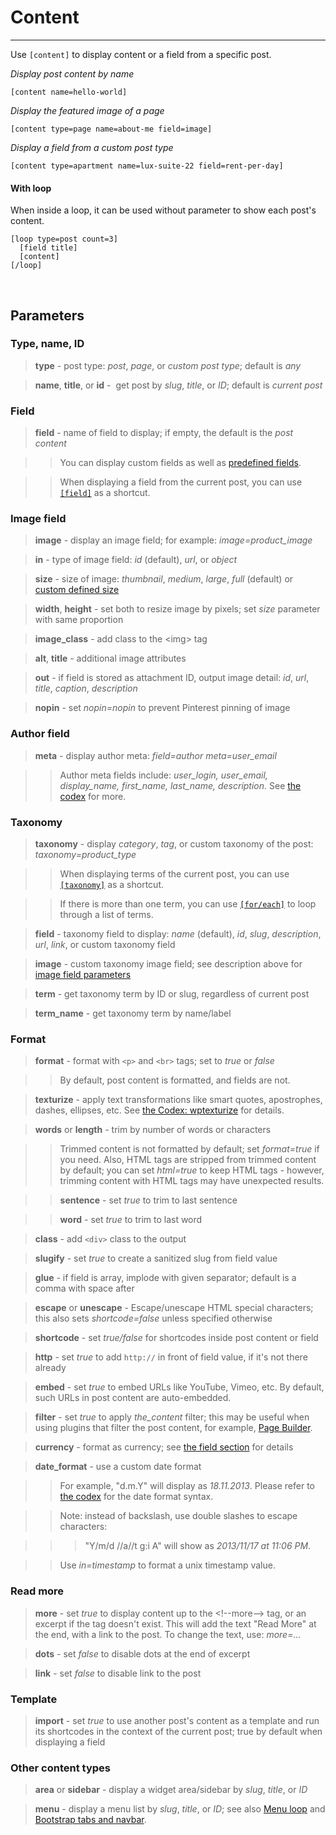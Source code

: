 
# Content

---


Use `[content]` to display content or a field from a specific post.

*Display post content by name*

~~~
[content name=hello-world]
~~~

*Display the featured image of a page*

~~~
[content type=page name=about-me field=image]
~~~

*Display a field from a custom post type*

~~~
[content type=apartment name=lux-suite-22 field=rent-per-day]
~~~



#### With loop

When inside a loop, it can be used without parameter to show each post's content.

~~~
[loop type=post count=3]
  [field title]
  [content]
[/loop]
~~~

&nbsp;

## Parameters

### Type, name, ID

> **type** - post type: *post*, *page*, or *custom post type*; default is *any*

> **name**, **title**, or **id** -  get post by *slug*, *title*, or *ID*; default is *current post*



### Field

> **field** - name of field to display; if empty, the default is the *post content*

>> You can display custom fields as well as [predefined fields](options-general.php?page=ccs_reference&tab=field#predefined-fields).

>> When displaying a field from the current post, you can use [`[field]`](options-general.php?page=ccs_reference&tab=field) as a shortcut.


### Image field

> **image** - display an image field; for example: *image=product_image*

> **in** - type of image field: *id* (default), *url*, or *object*

> **size** - size of image: *thumbnail*, *medium*, *large*, *full* (default) or [custom defined size](http://codex.wordpress.org/Function_Reference/add_image_size)

> **width**, **height** - set both to resize image by pixels; set *size* parameter with same proportion

> **image_class** - add class to the &lt;img&gt; tag

> **alt**, **title** - additional image attributes

> **out** - if field is stored as attachment ID, output image detail: *id*, *url*, *title*, *caption*, *description*

> **nopin** - set *nopin=nopin* to prevent Pinterest pinning of image


### Author field

> **meta** - display author meta: *field=author meta=user_email*

>> Author meta fields include: *user_login, user_email, display_name, first_name, last_name, description*. See [the codex](http://codex.wordpress.org/Function_Reference/get_the_author_meta) for more.


### Taxonomy

> **taxonomy** - display *category*, *tag*, or custom taxonomy of the post: *taxonomy=product_type*

>> When displaying terms of the current post, you can use [`[taxonomy]`](options-general.php?page=ccs_reference&tab=taxonomy) as a shortcut.

>> If there is more than one term, you can use [`[for/each]`](options-general.php?page=ccs_reference&tab=taxonomy#for--each) to loop through a list of terms.

> **field** - taxonomy field to display: *name* (default), *id*, *slug*, *description*, *url*, *link*, or custom taxonomy field

> **image** - custom taxonomy image field; see description above for [image field parameters](#image-field)

> **term** - get taxonomy term by ID or slug, regardless of current post

> **term_name** - get taxonomy term by name/label



### Format

> **format** - format with `<p>` and `<br>` tags; set to *true* or *false*

>> By default, post content is formatted, and fields are not.

> **texturize** - apply text transformations like smart quotes, apostrophes, dashes, ellipses, etc. See [the Codex: wptexturize](https://codex.wordpress.org/Function_Reference/wptexturize#Notes) for details.

> **words** or **length** - trim by number of words or characters

>> Trimmed content is not formatted by default; set *format=true* if you need. Also, HTML tags are stripped from trimmed content by default; you can set *html=true* to keep HTML tags - however, trimming content with HTML tags may have unexpected results.

>> **sentence** - set *true* to trim to last sentence

>> **word** - set *true* to trim to last word

> **class** - add `<div>` class to the output

> **slugify** - set *true* to create a sanitized slug from field value

> **glue** - if field is array, implode with given separator; default is a comma with space after

> **escape** or **unescape** - Escape/unescape HTML special characters; this also sets *shortcode=false* unless specified otherwise

> **shortcode** - set *true/false* for shortcodes inside post content or field

> **http** - set *true* to add `http://` in front of field value, if it's not there already

> **embed** - set *true* to embed URLs like YouTube, Vimeo, etc. By default, such URLs in post content are auto-embedded.

> **filter** - set *true* to apply *the_content* filter; this may be useful when using plugins that filter the post content, for example, [Page Builder](https://wordpress.org/plugins/siteorigin-panels).

> **currency** - format as currency; see [the field section](options-general.php?page=ccs_reference&tab=field#currency) for details

> **date_format** - use a custom date format

>> For example, "d.m.Y" will display as *18.11.2013*. Please refer to [the codex](http://codex.wordpress.org/Formatting_Date_and_Time) for the date format syntax.

>> Note: instead of backslash, use double slashes to escape characters:

>>> "Y/m/d //a//t g:i A" will show as *2013/11/17 at 11:06 PM*.

>> Use *in=timestamp* to format a unix timestamp value.

### Read more

> **more** - set *true* to display content up to the &lt;!--more--&gt; tag, or an excerpt if the tag doesn't exist. This will add the text "Read More" at the end, with a link to the post. To change the text, use: *more=...*

> **dots** - set *false* to disable dots at the end of excerpt

> **link** - set *false* to disable link to the post


### Template

> **import** - set *true* to use another post's content as a template and run its shortcodes in the context of the current post; true by default when displaying a field


### Other content types

> **area** or **sidebar** - display a widget area/sidebar by *slug*, *title*, or *ID*

> **menu** - display a menu list by *slug*, *title*, or *ID*; see also [Menu loop](options-general.php?page=ccs_reference&tab=menu) and [Bootstrap tabs and navbar](options-general.php?page=ccs_reference&tab=bootstrap).
